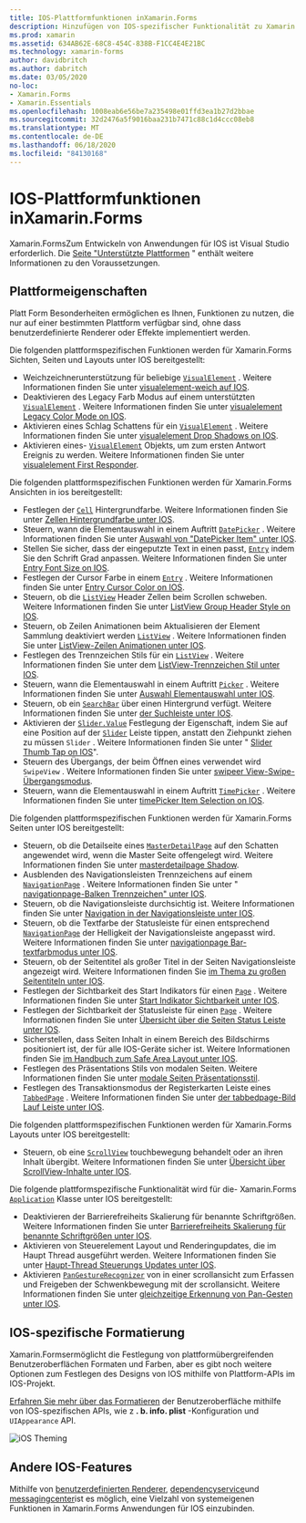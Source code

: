 ```yaml
---
title: IOS-Plattformfunktionen inXamarin.Forms
description: Hinzufügen von IOS-spezifischer Funktionalität zu Xamarin.Forms Anwendungen.
ms.prod: xamarin
ms.assetid: 634AB62E-68C8-454C-838B-F1CC4E4E21BC
ms.technology: xamarin-forms
author: davidbritch
ms.author: dabritch
ms.date: 03/05/2020
no-loc:
- Xamarin.Forms
- Xamarin.Essentials
ms.openlocfilehash: 1008eab6e56be7a235498e01ffd3ea1b27d2bbae
ms.sourcegitcommit: 32d2476a5f9016baa231b7471c88c1d4ccc08eb8
ms.translationtype: MT
ms.contentlocale: de-DE
ms.lasthandoff: 06/18/2020
ms.locfileid: "84130168"
---
```

# <a name="ios-platform-features-in-xamarinforms"></a>IOS-Plattformfunktionen inXamarin.Forms

Xamarin.FormsZum Entwickeln von Anwendungen für IOS ist Visual Studio erforderlich. Die [Seite "Unterstützte Plattformen](~/get-started/supported-platforms.md) " enthält weitere Informationen zu den Voraussetzungen.

## <a name="platform-specifics"></a>Plattformeigenschaften

Platt Form Besonderheiten ermöglichen es Ihnen, Funktionen zu nutzen, die nur auf einer bestimmten Plattform verfügbar sind, ohne dass benutzerdefinierte Renderer oder Effekte implementiert werden.

Die folgenden plattformspezifischen Funktionen werden für Xamarin.Forms Sichten, Seiten und Layouts unter IOS bereitgestellt:

- Weichzeichnerunterstützung für beliebige [`VisualElement`](xref:Xamarin.Forms.VisualElement) . Weitere Informationen finden Sie unter [visualelement-weich auf IOS](visualelement-blur.md).
- Deaktivieren des Legacy Farb Modus auf einem unterstützten [`VisualElement`](xref:Xamarin.Forms.VisualElement) . Weitere Informationen finden Sie unter [visualelement Legacy Color Mode on IOS](legacy-color-mode.md).
- Aktivieren eines Schlag Schattens für ein [`VisualElement`](xref:Xamarin.Forms.VisualElement) . Weitere Informationen finden Sie unter [visualelement Drop Shadows on IOS](visualelement-drop-shadow.md).
- Aktivieren eines- [`VisualElement`](xref:Xamarin.Forms.VisualElement) Objekts, um zum ersten Antwort Ereignis zu werden. Weitere Informationen finden Sie unter [visualelement First Responder](visualelement-first-responder.md).

Die folgenden plattformspezifischen Funktionen werden für Xamarin.Forms Ansichten in ios bereitgestellt:

- Festlegen der [`Cell`](xref:Xamarin.Forms.Cell) Hintergrundfarbe. Weitere Informationen finden Sie unter [Zellen Hintergrundfarbe unter IOS](cell-background-color.md).
- Steuern, wann die Elementauswahl in einem Auftritt [`DatePicker`](xref:Xamarin.Forms.DatePicker) . Weitere Informationen finden Sie unter [Auswahl von "DatePicker Item" unter IOS](datepicker-selection.md).
- Stellen Sie sicher, dass der eingeputzte Text in einen passt, [`Entry`](xref:Xamarin.Forms.Entry) indem Sie den Schrift Grad anpassen. Weitere Informationen finden Sie unter [Entry Font Size on IOS](entry-font-size.md).
- Festlegen der Cursor Farbe in einem [`Entry`](xref:Xamarin.Forms.Entry) . Weitere Informationen finden Sie unter [Entry Cursor Color on IOS](entry-cursor-color.md).
- Steuern, ob die [`ListView`](xref:Xamarin.Forms.ListView) Header Zellen beim Scrollen schweben. Weitere Informationen finden Sie unter [ListView Group Header Style on IOS](listview-group-header-style.md).
- Steuern, ob Zeilen Animationen beim Aktualisieren der Element Sammlung deaktiviert werden [`ListView`](xref:Xamarin.Forms.ListView) . Weitere Informationen finden Sie unter [ListView-Zeilen Animationen unter IOS](listview-row-animations.md).
- Festlegen des Trennzeichen Stils für ein [`ListView`](xref:Xamarin.Forms.ListView) . Weitere Informationen finden Sie unter dem [ListView-Trennzeichen Stil unter IOS](listview-separator-style.md).
- Steuern, wann die Elementauswahl in einem Auftritt [`Picker`](xref:Xamarin.Forms.Picker) . Weitere Informationen finden Sie unter [Auswahl Elementauswahl unter IOS](picker-selection.md).
- Steuern, ob ein [`SearchBar`](xref:Xamarin.Forms.SearchBar) über einen Hintergrund verfügt. Weitere Informationen finden Sie unter [der Suchleiste unter IOS](searchbar-style.md).
- Aktivieren der [`Slider.Value`](xref:Xamarin.Forms.Slider.Value) Festlegung der Eigenschaft, indem Sie auf eine Position auf der [`Slider`](xref:Xamarin.Forms.Slider) Leiste tippen, anstatt den Ziehpunkt ziehen zu müssen `Slider` . Weitere Informationen finden Sie unter " [Slider Thumb Tap on IOS](slider-thumb.md)".
- Steuern des Übergangs, der beim Öffnen eines verwendet wird `SwipeView` . Weitere Informationen finden Sie unter [swipeer View-Swipe-Übergangsmodus](swipeview-swipetransitionmode.md).
- Steuern, wann die Elementauswahl in einem Auftritt [`TimePicker`](xref:Xamarin.Forms.TimePicker) . Weitere Informationen finden Sie unter [timePicker Item Selection on IOS](timepicker-selection.md).

Die folgenden plattformspezifischen Funktionen werden für Xamarin.Forms Seiten unter IOS bereitgestellt:

- Steuern, ob die Detailseite eines [`MasterDetailPage`](xref:Xamarin.Forms.MasterDetailPage) auf den Schatten angewendet wird, wenn die Master Seite offengelegt wird. Weitere Informationen finden Sie unter [masterdetailpage Shadow](masterdetailpage-shadow.md).
- Ausblenden des Navigationsleisten Trennzeichens auf einem [`NavigationPage`](xref:Xamarin.Forms.NavigationPage) . Weitere Informationen finden Sie unter " [navigationpage-Balken Trennzeichen" unter IOS](navigation-bar-separator.md).
- Steuern, ob die Navigationsleiste durchsichtig ist. Weitere Informationen finden Sie unter [Navigation in der Navigationsleiste unter IOS](navigation-bar-translucent.md).
- Steuern, ob die Textfarbe der Statusleiste für einen entsprechend [`NavigationPage`](xref:Xamarin.Forms.NavigationPage) der Helligkeit der Navigationsleiste angepasst wird. Weitere Informationen finden Sie unter [navigationpage Bar-textfarbmodus unter IOS](status-bar-text-color.md).
- Steuern, ob der Seitentitel als großer Titel in der Seiten Navigationsleiste angezeigt wird. Weitere Informationen finden Sie [im Thema zu großen Seitentiteln unter IOS](page-large-title.md).
- Festlegen der Sichtbarkeit des Start Indikators für einen [`Page`](xref:Xamarin.Forms.Page) . Weitere Informationen finden Sie unter [Start Indikator Sichtbarkeit unter IOS](page-home-indicator.md).
- Festlegen der Sichtbarkeit der Statusleiste für einen [`Page`](xref:Xamarin.Forms.Page) . Weitere Informationen finden Sie unter [Übersicht über die Seiten Status Leiste unter IOS](page-status-bar-visibility.md).
- Sicherstellen, dass Seiten Inhalt in einem Bereich des Bildschirms positioniert ist, der für alle IOS-Geräte sicher ist. Weitere Informationen finden Sie [im Handbuch zum Safe Area Layout unter IOS](page-safe-area-layout.md).
- Festlegen des Präsentations Stils von modalen Seiten. Weitere Informationen finden Sie unter [modale Seiten Präsentationsstil](page-presentation-style.md).
- Festlegen des Transaktionsmodus der Registerkarten Leiste eines [`TabbedPage`](xref:Xamarin.Forms.TabbedPage) . Weitere Informationen finden Sie unter [der tabbedpage-Bild Lauf Leiste unter IOS](tabbedpage-translucent-tabbar.md).

Die folgenden plattformspezifischen Funktionen werden für Xamarin.Forms Layouts unter IOS bereitgestellt:

- Steuern, ob eine [`ScrollView`](xref:Xamarin.Forms.ScrollView) touchbewegung behandelt oder an ihren Inhalt übergibt. Weitere Informationen finden Sie unter [Übersicht über ScrollView-Inhalte unter IOS](scrollview-content-touches.md).

Die folgende plattformspezifische Funktionalität wird für die- Xamarin.Forms [`Application`](xref:Xamarin.Forms.Application) Klasse unter IOS bereitgestellt:

- Deaktivieren der Barrierefreiheits Skalierung für benannte Schriftgrößen. Weitere Informationen finden Sie unter [Barrierefreiheits Skalierung für benannte Schriftgrößen unter IOS](named-font-size-scaling.md).
- Aktivieren von Steuerelement Layout und Renderingupdates, die im Haupt Thread ausgeführt werden. Weitere Informationen finden Sie unter [Haupt-Thread Steuerungs Updates unter IOS](main-thread-updates-ui.md).
- Aktivieren [`PanGestureRecognizer`](xref:Xamarin.Forms.PanGestureRecognizer) von in einer scrollansicht zum Erfassen und Freigeben der Schwenkbewegung mit der scrollansicht. Weitere Informationen finden Sie unter [gleichzeitige Erkennung von Pan-Gesten unter IOS](application-pan-gesture.md).

## <a name="ios-specific-formatting"></a>IOS-spezifische Formatierung

Xamarin.Formsermöglicht die Festlegung von plattformübergreifenden Benutzeroberflächen Formaten und Farben, aber es gibt noch weitere Optionen zum Festlegen des Designs von IOS mithilfe von Plattform-APIs im IOS-Projekt.

[Erfahren Sie mehr über das Formatieren](formatting.md) der Benutzeroberfläche mithilfe von IOS-spezifischen APIs, wie z **. b. info. plist** -Konfiguration und `UIAppearance` API.

![](images/status-white-sml.png "iOS Theming")

## <a name="other-ios-features"></a>Andere IOS-Features

Mithilfe von [benutzerdefinierten Renderer](~/xamarin-forms/app-fundamentals/custom-renderer/index.md), [dependencyservice](~/xamarin-forms/app-fundamentals/dependency-service/index.md)und [messagingcenter](~/xamarin-forms/app-fundamentals/messaging-center.md)ist es möglich, eine Vielzahl von systemeigenen Funktionen in Xamarin.Forms Anwendungen für IOS einzubinden.
